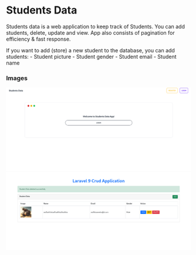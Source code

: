 # Students Data

Students data is a web application to keep track of Students. You can add students, delete, update and view. App also consists of pagination for efficiency & fast response.

If you want to add (store) a new student to the database, you can add students:
    - Student picture
    - Student gender
    - Student email
    - Student name

### Images
<img src="./imgs/one.png" />
<img src="./imgs/two.png" />